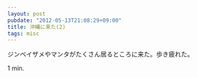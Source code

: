 ```yaml
---
layout: post
pubdate: "2012-05-13T21:08:29+09:00"
title: 沖縄に来た(2)
tags: misc
---
```

ジンベイザメやマンタがたくさん居るところに来た。歩き疲れた。

1 min.
